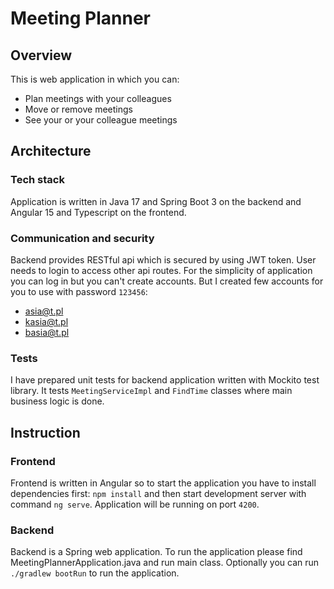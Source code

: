 # Meeting Planner
## Overview
This is web application in which you can: 
 - Plan meetings with your colleagues
 - Move or remove meetings
 - See your or your colleague meetings
## Architecture
### Tech stack
Application is written in Java 17 and Spring Boot 3 on the backend and Angular 15 and Typescript on the frontend.
### Communication and security
Backend provides RESTful api which is secured by using JWT token. User needs to login to access other api routes. For the simplicity of application you can log in but you can't create accounts. 
But I created few accounts for you to use with password `123456`:
 - asia@t.pl
 - kasia@t.pl
 - basia@t.pl
### Tests
I have prepared unit tests for backend application written with Mockito test library. It tests `MeetingServiceImpl` and `FindTime` classes where main business logic is done.
## Instruction
### Frontend
Frontend is written in Angular so to start the application you have to install dependencies first: `npm install` and then start development server with command `ng serve`. Application will be running on port `4200`.
### Backend
Backend is a Spring web application. To run the application please find MeetingPlannerApplication.java and run main class. Optionally you can run `./gradlew bootRun` to run the application.

